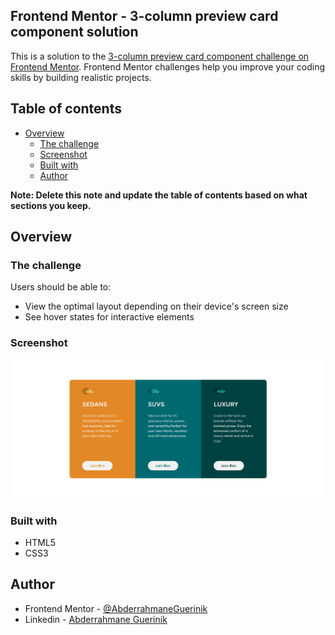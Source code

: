## Frontend Mentor - 3-column preview card component solution

This is a solution to the [3-column preview card component challenge on Frontend Mentor](https://www.frontendmentor.io/challenges/3column-preview-card-component-pH92eAR2-). Frontend Mentor challenges help you improve your coding skills by building realistic projects. 

## Table of contents

- [Overview](#overview)
  - [The challenge](#the-challenge)
  - [Screenshot](#screenshot)
  - [Built with](#built-with)
  - [Author](#author)
 

**Note: Delete this note and update the table of contents based on what sections you keep.**

## Overview

### The challenge

Users should be able to:

- View the optimal layout depending on their device's screen size
- See hover states for interactive elements

### Screenshot

![](ScreenShot.png)

 

### Built with
 - HTML5
 - CSS3

## Author
 
- Frontend Mentor - [@AbderrahmaneGuerinik](https://www.frontendmentor.io/profile/AbderrahmaneGuerinik)
- Linkedin - [Abderrahmane Guerinik](https://www.linkedin.com/in/abderrahmane-guerinik-760847279/)
 
